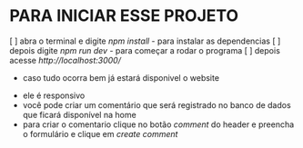 # PARA INICIAR ESSE PROJETO

[ ] abra o terminal e digite *npm install* - para instalar as dependencias
[ ] depois digite *npm run dev* - para começar a rodar o programa
[ ] depois acesse *http://localhost:3000/*

* caso tudo ocorra bem já estará disponivel o website
- ele é responsivo
- você pode criar um comentário que será registrado no banco de dados que ficará disponível na home
- para criar o comentario clique no botão *comment* do header e preencha o formulário e clique em *create comment*